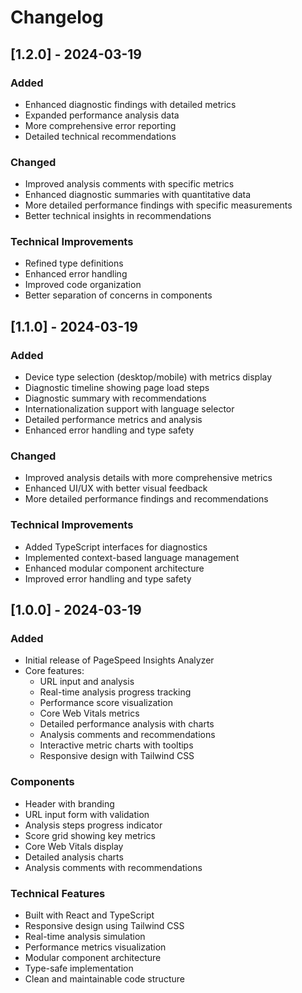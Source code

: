 # Changelog

## [1.2.0] - 2024-03-19

### Added
- Enhanced diagnostic findings with detailed metrics
- Expanded performance analysis data
- More comprehensive error reporting
- Detailed technical recommendations

### Changed
- Improved analysis comments with specific metrics
- Enhanced diagnostic summaries with quantitative data
- More detailed performance findings with specific measurements
- Better technical insights in recommendations

### Technical Improvements
- Refined type definitions
- Enhanced error handling
- Improved code organization
- Better separation of concerns in components

## [1.1.0] - 2024-03-19

### Added
- Device type selection (desktop/mobile) with metrics display
- Diagnostic timeline showing page load steps
- Diagnostic summary with recommendations
- Internationalization support with language selector
- Detailed performance metrics and analysis
- Enhanced error handling and type safety

### Changed
- Improved analysis details with more comprehensive metrics
- Enhanced UI/UX with better visual feedback
- More detailed performance findings and recommendations

### Technical Improvements
- Added TypeScript interfaces for diagnostics
- Implemented context-based language management
- Enhanced modular component architecture
- Improved error handling and type safety

## [1.0.0] - 2024-03-19

### Added
- Initial release of PageSpeed Insights Analyzer
- Core features:
  - URL input and analysis
  - Real-time analysis progress tracking
  - Performance score visualization
  - Core Web Vitals metrics
  - Detailed performance analysis with charts
  - Analysis comments and recommendations
  - Interactive metric charts with tooltips
  - Responsive design with Tailwind CSS

### Components
- Header with branding
- URL input form with validation
- Analysis steps progress indicator
- Score grid showing key metrics
- Core Web Vitals display
- Detailed analysis charts
- Analysis comments with recommendations

### Technical Features
- Built with React and TypeScript
- Responsive design using Tailwind CSS
- Real-time analysis simulation
- Performance metrics visualization
- Modular component architecture
- Type-safe implementation
- Clean and maintainable code structure